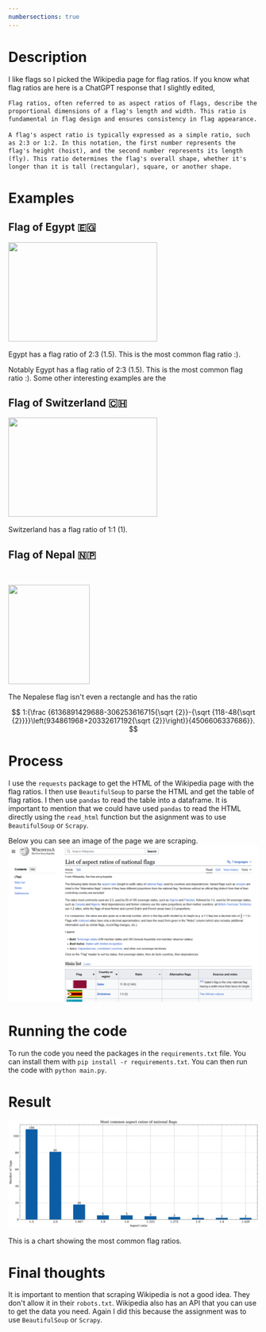 ```yaml
---
numbersections: true
---
```

# Description

I like flags so I picked the Wikipedia page for flag ratios. If you know what flag ratios are here is a ChatGPT response that I slightly edited,

    Flag ratios, often referred to as aspect ratios of flags, describe the proportional dimensions of a flag's length and width. This ratio is fundamental in flag design and ensures consistency in flag appearance.

    A flag's aspect ratio is typically expressed as a simple ratio, such as 2:3 or 1:2. In this notation, the first number represents the flag's height (hoist), and the second number represents its length (fly). This ratio determines the flag's overall shape, whether it's longer than it is tall (rectangular), square, or another shape.

# Examples

## Flag of Egypt 🇪🇬

<img src="https://upload.wikimedia.org/wikipedia/commons/thumb/f/fe/Flag_of_Egypt.svg/1200px-Flag_of_Egypt.svg.png" width="300" height="200">

Egypt has a flag ratio of 2:3 (1.5). This is the most common flag ratio :).

Notably Egypt has a flag ratio of 2:3 (1.5). This is the most common flag ratio :). Some other interesting examples are the 

## Flag of Switzerland 🇨🇭
<img src="https://upload.wikimedia.org/wikipedia/commons/0/08/Flag_of_Switzerland_%28Pantone%29.svg" width="300" height="200">

Switzerland has a flag ratio of 1:1 (1).


## Flag of Nepal 🇳🇵
![]()

<img src="https://upload.wikimedia.org/wikipedia/commons/thumb/9/9b/Flag_of_Nepal.svg/1200px-Flag_of_Nepal.svg.png" width="164"  height="200">

The Nepalese flag isn't even a rectangle and has the ratio

$$
 1:{\frac {6136891429688-306253616715{\sqrt {2}}-{\sqrt {118-48{\sqrt {2}}}}\left(934861968+20332617192{\sqrt {2}}\right)}{4506606337686}}.
$$


# Process
I use the `requests` package to get the HTML of the Wikipedia page with the flag ratios. I then use `BeautifulSoup` to parse the HTML and get the table of flag ratios. I then use `pandas` to read the table into a dataframe. It is important to mention that we could have used `pandas` to read the HTML directly using the `read_html` function but the asignment was to use `BeautifulSoup` or `Scrapy`.

Below you can see an image of the page we are scraping.
<img src="./wikipedia_image.png" width="600" >


# Running the code
To run the code you need the packages in the `requirements.txt` file. You can install them with `pip install -r requirements.txt`. You can then run the code with `python main.py`.

# Result
![](./flag_aspect_ratios.png)

This is a chart showing the most common flag ratios.

# Final thoughts
It is important to mention that scraping Wikipedia is not a good idea. They don't allow it in their `robots.txt`. Wikipedia also has an API that you can use to get the data you need. Again I did this because the assignment was to use `BeautifulSoup` or `Scrapy`.
